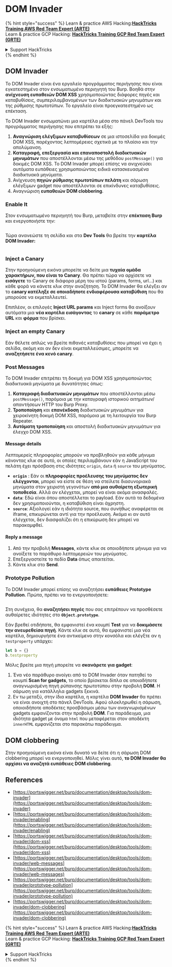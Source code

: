 # DOM Invader

{% hint style="success" %}
Learn & practice AWS Hacking:<img src="/.gitbook/assets/arte.png" alt="" data-size="line">[**HackTricks Training AWS Red Team Expert (ARTE)**](https://training.hacktricks.xyz/courses/arte)<img src="/.gitbook/assets/arte.png" alt="" data-size="line">\
Learn & practice GCP Hacking: <img src="/.gitbook/assets/grte.png" alt="" data-size="line">[**HackTricks Training GCP Red Team Expert (GRTE)**<img src="/.gitbook/assets/grte.png" alt="" data-size="line">](https://training.hacktricks.xyz/courses/grte)

<details>

<summary>Support HackTricks</summary>

* Check the [**subscription plans**](https://github.com/sponsors/carlospolop)!
* **Join the** 💬 [**Discord group**](https://discord.gg/hRep4RUj7f) or the [**telegram group**](https://t.me/peass) or **follow** us on **Twitter** 🐦 [**@hacktricks\_live**](https://twitter.com/hacktricks\_live)**.**
* **Share hacking tricks by submitting PRs to the** [**HackTricks**](https://github.com/carlospolop/hacktricks) and [**HackTricks Cloud**](https://github.com/carlospolop/hacktricks-cloud) github repos.

</details>
{% endhint %}

## DOM Invader

Το DOM Invader είναι ένα εργαλείο προγράμματος περιήγησης που είναι εγκατεστημένο στον ενσωματωμένο περιηγητή του Burp. Βοηθά στην **ανίχνευση ευπαθειών DOM XSS** χρησιμοποιώντας διάφορες πηγές και καταβυθίσεις, συμπεριλαμβανομένων των διαδικτυακών μηνυμάτων και της ρύθμισης πρωτοτύπων. Το εργαλείο είναι προεγκατεστημένο ως επέκταση.

Το DOM Invader ενσωματώνει μια καρτέλα μέσα στο πάνελ DevTools του προγράμματος περιήγησης που επιτρέπει τα εξής:

1. **Αναγνώριση ελέγξιμων καταβυθίσεων** σε μια ιστοσελίδα για δοκιμές DOM XSS, παρέχοντας λεπτομέρειες σχετικά με το πλαίσιο και την απολύμανση.
2. **Καταγραφή, επεξεργασία και επαναποστολή διαδικτυακών μηνυμάτων** που αποστέλλονται μέσω της μεθόδου `postMessage()` για δοκιμές DOM XSS. Το DOM Invader μπορεί επίσης να ανιχνεύσει αυτόματα ευπάθειες χρησιμοποιώντας ειδικά κατασκευασμένα διαδικτυακά μηνύματα.
3. Ανίχνευση **πηγών ρύθμισης πρωτοτύπων πελάτη** και σάρωση ελέγξιμων gadget που αποστέλλονται σε επικίνδυνες καταβυθίσεις.
4. Αναγνώριση **ευπαθειών DOM clobbering**.

### Enable It

Στον ενσωματωμένο περιηγητή του Burp, μεταβείτε στην **επέκταση Burp** και ενεργοποιήστε την:

<figure><img src="../../.gitbook/assets/image (1129).png" alt=""><figcaption></figcaption></figure>

Τώρα ανανεώστε τη σελίδα και στα **Dev Tools** θα βρείτε την **καρτέλα DOM Invader:**

<figure><img src="../../.gitbook/assets/image (695).png" alt=""><figcaption></figcaption></figure>

### Inject a Canary

Στην προηγούμενη εικόνα μπορείτε να δείτε μια **τυχαία ομάδα χαρακτήρων, που είναι το Canary**. Θα πρέπει τώρα να αρχίσετε να **εισάγετε** το Canary σε διάφορα μέρη του ιστού (params, forms, url...) και κάθε φορά να κάνετε κλικ στην αναζήτηση. Το DOM Invader θα ελέγξει αν το **canary κατέληξε σε οποιαδήποτε ενδιαφέρουσα καταβύθιση** που θα μπορούσε να εκμεταλλευτεί.

Επιπλέον, οι επιλογές **Inject URL params** και Inject forms θα ανοίξουν αυτόματα μια **νέα καρτέλα** **εισάγοντας** το **canary** σε κάθε **παράμετρο URL** και **φόρμα** που βρίσκει.

### Inject an empty Canary

Εάν θέλετε απλώς να βρείτε πιθανές καταβυθίσεις που μπορεί να έχει η σελίδα, ακόμη και αν δεν είναι εκμεταλλεύσιμες, μπορείτε να **αναζητήσετε ένα κενό canary**.

### Post Messages

Το DOM Invader επιτρέπει τη δοκιμή για DOM XSS χρησιμοποιώντας διαδικτυακά μηνύματα με δυνατότητες όπως:

1. **Καταγραφή διαδικτυακών μηνυμάτων** που αποστέλλονται μέσω `postMessage()`, παρόμοια με την καταγραφή ιστορικού αιτημάτων/απαντήσεων HTTP του Burp Proxy.
2. **Τροποποίηση** και **επανέκδοση** διαδικτυακών μηνυμάτων για χειροκίνητη δοκιμή DOM XSS, παρόμοια με τη λειτουργία του Burp Repeater.
3. **Αυτόματη τροποποίηση** και αποστολή διαδικτυακών μηνυμάτων για έλεγχο DOM XSS.

#### Message details

Λεπτομερείς πληροφορίες μπορούν να προβληθούν για κάθε μήνυμα κάνοντας κλικ σε αυτό, οι οποίες περιλαμβάνουν εάν η JavaScript του πελάτη έχει πρόσβαση στις ιδιότητες `origin`, `data` ή `source` του μηνύματος.

* **`origin`** : Εάν οι **πληροφορίες προέλευσης του μηνύματος δεν ελέγχονται**, μπορεί να είστε σε θέση να στείλετε διασυνοριακά μηνύματα στον χειριστή γεγονότων **από μια αυθαίρετη εξωτερική τοποθεσία**. Αλλά αν ελέγχεται, μπορεί να είναι ακόμα ανασφαλές.
* **`data`**: Εδώ είναι όπου αποστέλλεται το payload. Εάν αυτά τα δεδομένα δεν χρησιμοποιούνται, η καταβύθιση είναι άχρηστη.
* **`source`**: Αξιολογεί εάν η ιδιότητα source, που συνήθως αναφέρεται σε iframe, επικυρώνεται αντί για την προέλευση. Ακόμα κι αν αυτό ελέγχεται, δεν διασφαλίζει ότι η επικύρωση δεν μπορεί να παρακαμφθεί.

#### Reply a message

1. Από την προβολή **Messages**, κάντε κλικ σε οποιοδήποτε μήνυμα για να ανοίξετε το παράθυρο λεπτομερειών του μηνύματος.
2. Επεξεργαστείτε το πεδίο **Data** όπως απαιτείται.
3. Κάντε κλικ στο **Send**.

### Prototype Pollution

Το DOM Invader μπορεί επίσης να αναζητήσει **ευπάθειες Prototype Pollution**. Πρώτα, πρέπει να το ενεργοποιήσετε:

<figure><img src="../../.gitbook/assets/image (1026).png" alt=""><figcaption></figcaption></figure>

Στη συνέχεια, θα **αναζητήσει πηγές** που σας επιτρέπουν να προσθέσετε αυθαίρετες ιδιότητες στο **`Object.prototype`**.

Εάν βρεθεί οτιδήποτε, θα εμφανιστεί ένα κουμπί **Test** για να **δοκιμάσετε την ανευρεθείσα πηγή**. Κάντε κλικ σε αυτό, θα εμφανιστεί μια νέα καρτέλα, δημιουργήστε ένα αντικείμενο στην κονσόλα και ελέγξτε αν η `testproperty` υπάρχει:
```javascript
let b = {}
b.testproperty
```
Μόλις βρείτε μια πηγή μπορείτε να **σκανάρετε για gadget**:

1. Ένα νέο παράθυρο ανοίγει από το DOM Invader όταν πατηθεί το κουμπί **Scan for gadgets**, το οποίο βρίσκεται δίπλα σε οποιαδήποτε αναγνωρισμένη πηγή ρύπανσης πρωτοτύπου στην προβολή **DOM**. Η σάρωση για κατάλληλα gadgets ξεκινά.
2. Εν τω μεταξύ, στην ίδια καρτέλα, η καρτέλα **DOM Invader** θα πρέπει να είναι ανοιχτή στο πάνελ DevTools. Αφού ολοκληρωθεί η σάρωση, οποιοιδήποτε αποδέκτες προσβάσιμοι μέσω των αναγνωρισμένων gadgets εμφανίζονται στην προβολή **DOM**. Για παράδειγμα, μια ιδιότητα gadget με όνομα `html` που μεταφέρεται στον αποδέκτη `innerHTML` εμφανίζεται στο παρακάτω παράδειγμα.

## DOM clobbering

Στην προηγούμενη εικόνα είναι δυνατό να δείτε ότι η σάρωση DOM clobbering μπορεί να ενεργοποιηθεί. Μόλις γίνει αυτό, **το DOM Invader θα αρχίσει να αναζητά ευπάθειες DOM clobbering**.

## References

* [https://portswigger.net/burp/documentation/desktop/tools/dom-invader](https://portswigger.net/burp/documentation/desktop/tools/dom-invader)
* [https://portswigger.net/burp/documentation/desktop/tools/dom-invader/enabling](https://portswigger.net/burp/documentation/desktop/tools/dom-invader/enabling)
* [https://portswigger.net/burp/documentation/desktop/tools/dom-invader/dom-xss](https://portswigger.net/burp/documentation/desktop/tools/dom-invader/dom-xss)
* [https://portswigger.net/burp/documentation/desktop/tools/dom-invader/web-messages](https://portswigger.net/burp/documentation/desktop/tools/dom-invader/web-messages)
* [https://portswigger.net/burp/documentation/desktop/tools/dom-invader/prototype-pollution](https://portswigger.net/burp/documentation/desktop/tools/dom-invader/prototype-pollution)
* [https://portswigger.net/burp/documentation/desktop/tools/dom-invader/dom-clobbering](https://portswigger.net/burp/documentation/desktop/tools/dom-invader/dom-clobbering)

{% hint style="success" %}
Learn & practice AWS Hacking:<img src="/.gitbook/assets/arte.png" alt="" data-size="line">[**HackTricks Training AWS Red Team Expert (ARTE)**](https://training.hacktricks.xyz/courses/arte)<img src="/.gitbook/assets/arte.png" alt="" data-size="line">\
Learn & practice GCP Hacking: <img src="/.gitbook/assets/grte.png" alt="" data-size="line">[**HackTricks Training GCP Red Team Expert (GRTE)**<img src="/.gitbook/assets/grte.png" alt="" data-size="line">](https://training.hacktricks.xyz/courses/grte)

<details>

<summary>Support HackTricks</summary>

* Check the [**subscription plans**](https://github.com/sponsors/carlospolop)!
* **Join the** 💬 [**Discord group**](https://discord.gg/hRep4RUj7f) or the [**telegram group**](https://t.me/peass) or **follow** us on **Twitter** 🐦 [**@hacktricks\_live**](https://twitter.com/hacktricks\_live)**.**
* **Share hacking tricks by submitting PRs to the** [**HackTricks**](https://github.com/carlospolop/hacktricks) and [**HackTricks Cloud**](https://github.com/carlospolop/hacktricks-cloud) github repos.

</details>
{% endhint %}
